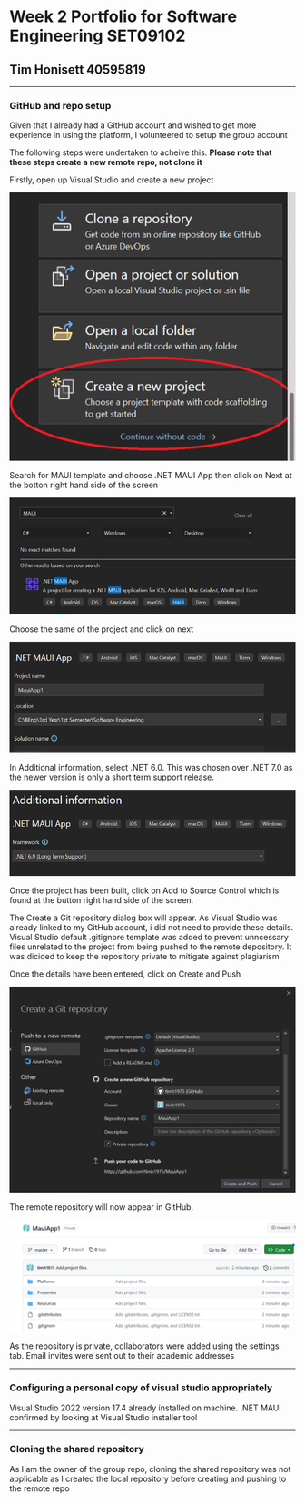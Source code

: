 # Week 2 Portfolio for Software Engineering SET09102
## Tim Honisett 40595819

-------------------------------------------------------------------------------------------------------------------------------------------

### GitHub and repo setup

Given that I already had a GitHub account and wished to get more experience in using the platform, I volunteered to setup the group account

The following steps were undertaken to acheive this. **Please note that these steps create a new remote repo, not clone it**

Firstly, open up Visual Studio and create a new project

![](images/VS_new_project.png "")

Search for MAUI template and choose .NET MAUI App then click on Next at the botton right hand side of the screen

![](images/VS_select_MAUI_template.png "")

Choose the same of the project and click on next

![](images/VS_name_project.png "")

In Additional information, select .NET 6.0. This was chosen over .NET 7.0 as the newer version is only a short term support release.

![](images/VS_choose_dotnet_version.png "")

Once the project has been built, click on Add to Source Control which is found at the button right hand side of the screen.  

The Create a Git repository dialog box will appear. As Visual Studio was already linked to my GitHub account, i did not need to provide these details.
Visual Studio default .gitignore template was added to prevent unncessary files unrelated to the project from being pushed to the remote depository.
It was dicided to keep the repository private to mitigate against plagiarism

Once the details have been entered, click on Create and Push

![](images/VS_create_git_repository.png "")

The remote repository will now appear in GitHub.

![](images/VS_first_commit_on_create.png "")

As the repository is private, collaborators were added using the settings tab.  Email invites were sent out to their academic addresses

----------------------------------------------------------------------------------------------------------------------------------------------------
### Configuring a personal copy of visual studio appropriately

Visual Studio 2022 version 17.4 already installed on machine.  .NET MAUI confirmed by looking at Visual Studio installer tool


----------------------------------------------------------------------------------------------------------------------------------------------------
### Cloning the shared repository

As I am the owner of the group repo, cloning the shared repository was not applicable as I created the local repository before creating and pushing to the remote repo

